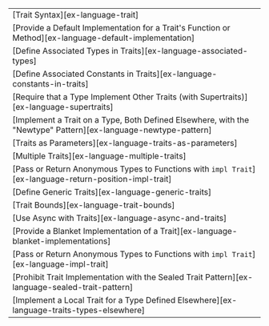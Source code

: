 ||
|--------|
| [Trait Syntax][ex-language-trait] |
| [Provide a Default Implementation for a Trait's Function or Method][ex-language-default-implementation] |
| [Define Associated Types in Traits][ex-language-associated-types] |
| [Define Associated Constants in Traits][ex-language-constants-in-traits] |
| [Require that a Type Implement Other Traits (with Supertraits)][ex-language-supertraits] |
| [Implement a Trait on a Type, Both Defined Elsewhere, with the "Newtype" Pattern][ex-language-newtype-pattern] |
| [Traits as Parameters][ex-language-traits-as-parameters] |
| [Multiple Traits][ex-language-multiple-traits] |
| [Pass or Return Anonymous Types to Functions with `impl Trait`][ex-language-return-position-impl-trait] |
| [Define Generic Traits][ex-language-generic-traits] |
| [Trait Bounds][ex-language-trait-bounds] |
| [Use Async with Traits][ex-language-async-and-traits] |
| [Provide a Blanket Implementation of a Trait][ex-language-blanket-implementations] |
| [Pass or Return Anonymous Types to Functions with `impl Trait`][ex-language-impl-trait] |
| [Prohibit Trait Implementation with the Sealed Trait Pattern][ex-language-sealed-trait-pattern] |
| [Implement a Local Trait for a Type Defined Elsewhere][ex-language-traits-types-elsewhere] |
